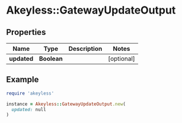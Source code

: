 # Akeyless::GatewayUpdateOutput

## Properties

| Name | Type | Description | Notes |
| ---- | ---- | ----------- | ----- |
| **updated** | **Boolean** |  | [optional] |

## Example

```ruby
require 'akeyless'

instance = Akeyless::GatewayUpdateOutput.new(
  updated: null
)
```

